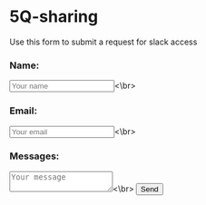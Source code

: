 # 5Q-sharing
Use this form to submit a request for slack access

<form id="contactform" action="//formspree.io/daniel.lund14@gmail.com" method="POST">
    <h3>Name: </h3><input type="text" name="name" placeholder="Your name"><\br>
    <h3>Email: </h3><input type="email" name="_replyto" placeholder="Your email"><\br>
    <h3>Messages: </h3><textarea name="message" placeholder="Your message"></textarea><\br>
    <input type="submit" value="Send">
</form>

